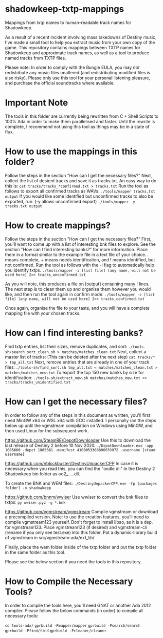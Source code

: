 # shadowkeep-txtp-mappings
Mappings from txtp names to human-readable track names for Shadowkeep.

As a result of a recent incident involving mass takedowns of Destiny music, I've made a small tool to help you extract music from your own copy of the game.
This repository contains mappings between TXTP names for Shadowkeep and approximate track names, as well as a tool to produce named tracks from TXTP files.

Please note: In order to comply with the Bungie EULA, you may _not_ redistribute any music files unaltered (and redistributing modified files is also risky). Please only use this tool for your personal listening pleasure, and purchase the official soundtracks where available.

# Important Note
The tools in this folder are currently being rewritten from C + Shell Scripts to 100% Ada in order to make them parallelised and faster.
Until the rewrite is complete, I recommend not using this tool as things may be in a state of flux.

# How to use the mappings in this folder?
Follow the steps in the section "How can I get the necessary files?"
Next, collect the list of desired tracks and save it as tracks.txt.
An easy way to do this is: `cat tracks/tracks_*confirmed.txt > tracks.txt`
Run the tool as follows to export all confirmed tracks as WAVs:
`./tools/mapper tracks.txt output`
If you would like some identified but unconfirmed tracks to also be exported, run: (-y allows unconfirmed export)
`./tools/mapper -y tracks.txt output`

# How to create mappings?
Follow the steps in the section "How can I get the necessary files?"
First, you'll want to come up with a list of interesting bnk files to explore.
See the section "How can I find interesting banks?" for more information.
Place them in a format similar to the example file in a text file of your choice.
. means complete, + means needs identification, and ! means identified, but not confirmed.
Run the tool as follows with the -i flag to automatically help you identify txtps.
`./tools/mapper -i [list file] [any name, will not be used here] 2>> tracks_unconfirmed.txt`

As you will note, this produces a file on [output] containing many ! lines.
The next step is to clean them up and organise them however you would like, and then
run the tool again in confirm mode:
`./tools/mapper -c [list file] [any name, will not be used here] 2>> tracks_confirmed.txt`

Once again, organise the file to your taste, and you will have a complete mapping file with your chosen tracks.

# How can I find interesting banks?
Find txtp entries, list their sizes, remove duplicates, and sort:
`./tools-sh/search_sort_clean.sh > matches/matches_clean.txt`
Next, collect a master list of tracks: (This can be deleted after the next step)
`cat tracks/* > tmp_all.txt`
Next, remove entries that are already in one of your track files:
`./tools-sh/find_sort.sh tmp_all.txt < matches/matches_clean.txt > matches/matches_new.txt`
To export the top 150 new banks by size for identification:
`./tools-sh/extract_new.sh matches/matches_new.txt >> tracks/tracks_unidentified.txt`

# How can I get the necessary files?
In order to follow any of the steps in this document as written, you'll first need MinGW x64 or WSL x64 with GCC installed.
I personally ran the steps below up until the vgmstream compilation on Windows using MinGW, and then used Linux for the subsequent work.

https://github.com/SteamRE/DepotDownloader
Use this to download the last release of Destiny 2 before 10 Nov 2020.
`./DepotDownloader.exe -app 1085660 -depot 1085661 -manifest 4160053308690659072 -username [steam username] `

https://github.com/nblockbuster/DestinyUnpackerCPP
In case it is necessary when you read this, you can find the "oodle dll" in the Destiny 2 Shadowkeep bin folder as oo2_.....dll.

To create the BNK and WEM files:
`./DestinyUnpackerCPP.exe -fp [packages folder] -o shadowkeep`

https://github.com/bnnm/wwiser
Use wwiser to convert the bnk files to txtps:
`py wwiser.pyz -g *.bnk`

https://github.com/vgmstream/vgmstream
Compile vgmstream or download a precompiled version.
Note: to use the creation features, you'll need to compile vgmstream123 yourself. Don't forget to install libao, as it is a dep. for vgmstream123.
Place vgmstream123 (if desired) and vgmstream-cli (rename if you only see test.exe) into this folder.
Put a dynamic-library build of vgmstream in src/vgmstream-ada/ext_lib/

Finally, place the wem folder inside of the txtp folder and put the txtp folder in the same folder as this tool.

Please see the below section if you need the tools in this repository.

# How to Compile the Necessary Tools?
In order to compile the tools here, you'll need GNAT or another Ada 2012 compiler.
Please follow the below commands (in order) to compile all necessary tools:

`cd tools-ada/`
`gprbuild -Pmapper/mapper`
`gprbuild -Psearch/search`
`gprbuild -Pfind/find`
`gprbuild -Pcleaner/cleaner`
